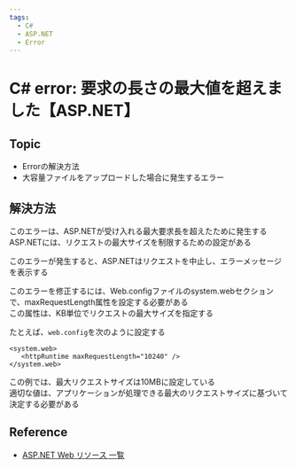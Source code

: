 ```yaml
---
tags:
  - C#
  - ASP.NET
  - Error
---
```


# C# error: 要求の長さの最大値を超えました【ASP.NET】

## Topic

- Errorの解決方法
- 大容量ファイルをアップロードした場合に発生するエラー

## 解決方法

このエラーは、ASP.NETが受け入れる最大要求長を超えたために発生する<br />
ASP.NETには、リクエストの最大サイズを制限するための設定がある

このエラーが発生すると、ASP.NETはリクエストを中止し、エラーメッセージを表示する

このエラーを修正するには、Web.configファイルのsystem.webセクションで、maxRequestLength属性を設定する必要がある<br />
この属性は、KB単位でリクエストの最大サイズを指定する

たとえば、`web.config`を次のように設定する

```web.config
<system.web>
   <httpRuntime maxRequestLength="10240" />
</system.web>
```

この例では、最大リクエストサイズは10MBに設定している<br />
適切な値は、アプリケーションが処理できる最大のリクエストサイズに基づいて決定する必要がある

## Reference
- [ASP.NET Web リソース 一覧](https://learn.microsoft.com/ja-jp/aspnet/web-pages/)